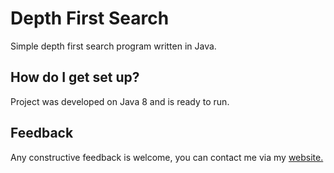 # Depth First Search  #

Simple depth first search program written in Java.


## How do I get set up? ##

Project was developed on Java 8 and is ready to run.


## Feedback ##

Any constructive feedback is welcome, you can contact me via my [ website.](http://www.ticking-clock.co.uk)